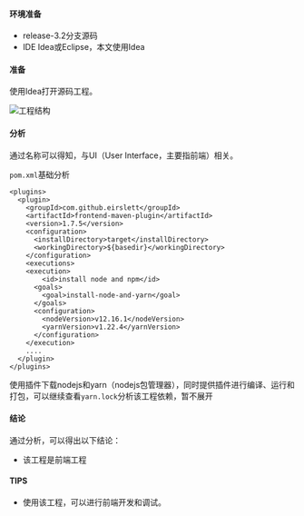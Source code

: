 #### 环境准备

- release-3.2分支源码
- IDE Idea或Eclipse，本文使用Idea


#### 准备

使用Idea打开源码工程。

![工程结构](../../image/工程结构.png)



#### 分析

通过名称可以得知，与UI（User Interface，主要指前端）相关。

`pom.xml`基础分析

```
<plugins>
  <plugin>
    <groupId>com.github.eirslett</groupId>
    <artifactId>frontend-maven-plugin</artifactId>
    <version>1.7.5</version>
    <configuration>
      <installDirectory>target</installDirectory>
      <workingDirectory>${basedir}</workingDirectory>
    </configuration>
    <executions>
    <execution>
    	<id>install node and npm</id>
      <goals>
        <goal>install-node-and-yarn</goal>
      </goals>
      <configuration>
        <nodeVersion>v12.16.1</nodeVersion>
        <yarnVersion>v1.22.4</yarnVersion>
      </configuration>
    </execution>
    ....
  </plugin>
</plugins>
```

使用插件下载nodejs和yarn（nodejs包管理器），同时提供插件进行编译、运行和打包，可以继续查看`yarn.lock`分析该工程依赖，暂不展开

#### 结论
通过分析，可以得出以下结论：

- 该工程是前端工程

#### TIPS

- 使用该工程，可以进行前端开发和调试。